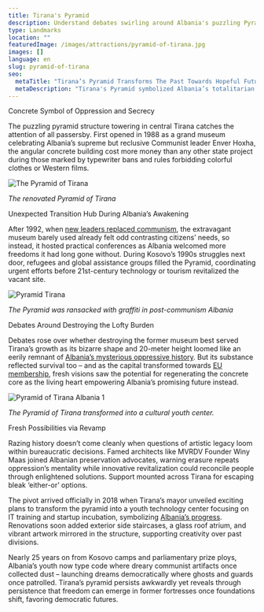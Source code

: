 ```yaml
---
title: Tirana's Pyramid
description: Understand debates swirling around Albania's puzzling Pyramid as assertions of the nation’s identity through eras when the costly former museum endured abandonment, calls for demolition, before reaching its hopeful revival hosting youth IT training merging progress and symbolic presence.
type: Landmarks
location: ""
featuredImage: /images/attractions/pyramid-of-tirana.jpg
images: []
language: en
slug: pyramid-of-tirana
seo:
  metaTitle: "Tirana’s Pyramid Transforms The Past Towards Hopeful Future"
  metaDescription: "Tirana's Pyramid symbolized Albania’s totalitarian past before housing wartime refugees, avoiding demolition towards reinvention as youth’s future epicenter."
---
```


Concrete Symbol of Oppression and Secrecy

The puzzling pyramid structure towering in central Tirana catches the attention of all passersby. First opened in 1988 as a grand museum celebrating Albania’s supreme but reclusive Communist leader Enver Hoxha, the angular concrete building cost more money than any other state project during those marked by typewriter bans and rules forbidding colorful clothes or Western films.

![The Pyramid of Tirana](/images/destinations/The-Pyramid-of-Tirana.jpeg "The Pyramid of Tirana")

*The renovated Pyramid of Tirana*

Unexpected Transition Hub During Albania’s Awakening

After 1992, when [new leaders replaced communism](https://albaniavisit.com/the-fall-of-communism/), the extravagant museum barely used already felt odd contrasting citizens’ needs, so instead, it hosted practical conferences as Albania welcomed more freedoms it had long gone without. During Kosovo’s 1990s struggles next door, refugees and global assistance groups filled the Pyramid, coordinating urgent efforts before 21st-century technology or tourism revitalized the vacant site.

![Pyramid Tirana](/images/attractions/Pyramid-Tirana.jpeg "Pyramid Tirana")

*The Pyramid was ransacked with graffiti in post-communism Albania*

Debates Around Destroying the Lofty Burden

Debates rose over whether destroying the former museum best served Tirana’s growth as its bizarre shape and 20-meter height loomed like an eerily remnant of [Albania’s mysterious oppressive history](https://albaniavisit.com/communist-era/). But its substance reflected survival too – and as the capital transformed towards [EU membership](https://albaniavisit.com/news/albanias-eu-accession/), fresh visions saw the potential for regenerating the concrete core as the living heart empowering Albania’s promising future instead.

![Pyramid of Tirana Albania 1](/images/attractions/Pyramid-of-Tirana-Albania-1.jpeg "Pyramid of Tirana Albania 1")

*The Pyramid of Tirana transformed into a cultural youth center.*

Fresh Possibilities via Revamp

Razing history doesn’t come cleanly when questions of artistic legacy loom within bureaucratic decisions. Famed architects like MVRDV Founder Winy Maas joined Albanian preservation advocates, warning erasure repeats oppression’s mentality while innovative revitalization could reconcile people through enlightened solutions. Support mounted across Tirana for escaping bleak ‘either-or’ options.

The pivot arrived officially in 2018 when Tirana’s mayor unveiled exciting plans to transform the pyramid into a youth technology center focusing on IT training and startup incubation, symbolizing [Albania’s progress](https://albaniavisit.com/modern-day-albania/). Renovations soon added exterior side staircases, a glass roof atrium, and vibrant artwork mirrored in the structure, supporting creativity over past divisions.

Nearly 25 years on from Kosovo camps and parliamentary prize ploys, Albania’s youth now type code where dreary communist artifacts once collected dust – launching dreams democratically where ghosts and guards once patrolled. Tirana’s pyramid persists awkwardly yet reveals through persistence that freedom can emerge in former fortresses once foundations shift, favoring democratic futures.

